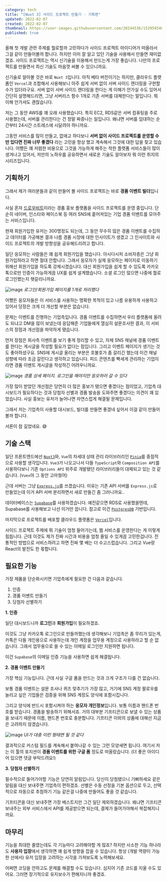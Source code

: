 ```yaml
---
category: tech
title: "[Nuxt 3] 사이드 프로젝트 만들기 - 기획편"
updated: 2022-02-07
created: 2022-02-07
thumbnail: https://user-images.githubusercontent.com/20244536/152959346-43168905-d155-4e46-b812-9dc5eed12951.png
published: true
---
```


올해 첫 개발 관련 주제를 뭘로할까 고민하다가 사이드 프로젝트 아이디어가 떠올라서 그걸 같이 만들어볼까 합니다. 하지만 이미 잘 알고 있던 기술을 사용해서 만들면 재미없겠죠. 사이드 프로젝트는 역시 신기술을 이용해서 만드는게 가장 좋습니다. 나만의 프로젝트를 만들면서 최신 기술도 마음껏 써볼 수 있으니까요.

신기술로 알아볼 것은 바로 `Nuxt 3`입니다. 아직 베타 버전이기는 하지만, 클라우드 플랫폼인 `Vercel`과 조합해서 사용해보니 아주 쉽게 서버 없이 서버 사이드 렌더링을 구현할 수가 있더라구요. 서버 없이 서버 사이드 렌더링을 한다는 게 이해가 안가실 수도 있어서 간단히 설명해드리면, 그냥 서버리스 함수 1개로 기존 서버를 대체한다는 말입니다. 뭐 이해 안가셔도 괜찮습니다.

<!--more-->

저는 그 동안 AWS를 꽤 오래 사용했습니다. 특히 EC2, RDS같은 서버 컴퓨팅을 주로 사용했는데, 서버를 관리한다는 건 정말 짜증나는 일입니다. 왜냐면 서버를 임대하는 순간부터 24시간 스트레스에 시달려야 하니까요.

그동안 서비스를 많이 만들고, 없애고 하다보니 **서버 없이 사이드 프로젝트를 운영할 수만 있다면 진짜 너무 좋겠다** 라는 고민을 항상 했고 계속해서 그것에 대한 답을 찾고 있습니다. 어쨌든 꽤 저렴한 비용으로 그것을 가능하게 해주는 착한 플랫폼 서비스들이 많이 생겨나고 있어서, 저만의 노하우를 공유하면서 새로운 기술도 알아보자 뭐 이런 취지의 시리즈입니다.

## 기획하기

그래서 제가 여러분들과 같이 만들어 볼 사이드 프로젝트는 바로 **경품 이벤트 빌더**입니다.

사실 혼자 [드로우비트](https://drawbeat.com)이라는 경품 홍보 플랫폼을 사이드 프로젝트를 운영 중입니다. 단순히 네이버, 인스타와 페이스북 등 여러 SNS에 흩어져있는 기업 경품 이벤트를 모아주는 서비스입니다.

현재 회원가입한 유저는 300명정도 되는데, 그 동안 무수히 많은 경품 이벤트를 수집하고 데이터를 가공해본 결과 나름 경품 시장에 대한 인사이트가 생겼고 그 인사이트와 사이드 프로젝트의 개발 방향성을 공유해드리려고 합니다.

일단 응모하는 사람들은 꽤 쉽게 회원가입을 했습니다. 아시다시피 소비자층은 그냥 회원가입하라고 하면 절대 안합니다. 그래서 응모자가 실제 응모하는 페이지로 이동하기 위해선 회원가입을 하도록 강제시켰습니다. 대신 회원가입을 쉽게 할 수 있도록 카카오톡으로만 인증이 가능하게끔 UX를 쉽게 설계했습니다. 소셜 로그인 많으면 나중에 뭘로 로그인했는지 헷갈리니까요.

![image](https://user-images.githubusercontent.com/20244536/152776980-9b1ac5ab-0ffd-4527-a85e-ebb0dd488d93.png)
_로그인/회원가입 페이지를 1개로 처리했다_

어쨌든 응모자들은 이 서비스를 사용하는 명확한 목적이 있고 나름 유용하게 사용하고 있어서 당장은 크게 더 개선할 부분은 없습니다.

문제는 이벤트를 진행하는 기업측입니다. 경품 이벤트를 수집하면서 우리 플랫폼에 올려도 되냐고 DM을 많이 보냈는데 응답해준 기업들에게 열심히 설문조사한 결과, 이 서비스의 장점과 개선점을 파악하게 됐습니다.

먼저 장점은 회사측 이벤트를 보기 좋게 정리할 수 있고, 자체 SNS 채널에 경품 이벤트를 한다는 게시글을 작성할 필요가 없다는 점입니다. 그리고 이벤트 페이지가 생기는 것도 좋아하셨구요. SNS에 게시글 올리는 부분은 호불호가 좀 갈리긴 했는데 이건 채널 성향에 따라 조금 갈린다고 생각하고 있습니다. 피드 콘텐츠를 빡세게 관리하는 기업이라면 경품 이벤트 게시글을 작성하긴 어려우니까요.

![image](https://user-images.githubusercontent.com/20244536/152777922-8abc8849-d521-4c6c-8131-ecdd0ff7b1d4.png)
_경품 상세 페이지. 로그인을 해야지만 응모하러 갈 수 있다_

가장 많이 받았던 개선점은 당연히 더 많은 홍보가 됐으면 좋겠다는 점이었고, 기업측 대시보드가 필요하다는 것과 당첨자 선별과 경품 발송을 도와주면 좋겠다는 의견이 꽤 있었습니다. 사실 홍보는 유저가 늘어나면 자연스럽게 해결될 문제입니다.

그래서 저는 기업측이 사용할 대시보드, 빌더를 만들면 좋겠네 싶어서 이걸 같이 만들어볼까 합니다.

서론이 참 길었네요. 😅

## 기술 스택

일단 프론트엔드에선 [`Nuxt3`](https://v3.nuxtjs.org/)와, `Vue`의 차세대 상태 관리 라이브러리인 [`Pinia`](https://pinia.vuejs.org/)를 중점적으로 사용할 생각입니다. `Vue3`가 나오고나서 다들 `TypeScript`와 `Composition API`를 사용하다보니 기존 `Options API` 위주로 개발됐던 라이브러리들이 대체되고 있는 것 같습니다. (`Vuex`야 그 동안 고마웠어)

근데 서버는 그냥 [`Express.js`](https://expressjs.com/ko/)를 쓰겠습니다. 이유는 기존 API 서버를 `Express.js`로 만들었는데 이거 API 서버 분리하면서 새로 만들긴 좀 그러니까요..

데이터베이스는 [`Supabase`](https://supabase.com/)를 사용하겠습니다. 예전같으면 RDS로 사용했을텐데, Supabase를 사용해보고 나선 이거만 씁니다. 참고로 이건 [`PostgresDB`](https://www.postgresql.org/) 기반입니다.

마지막으로 프로젝트를 배포할 클라우드 플랫폼은 [`Vercel`](https://vercel.com/)입니다.

사이드 프로젝트 주제에 뭐 기술이 엄청 들어가는데, 웹 서비스를 운영한다는 게 이렇게 힘듭니다. 근데 이것도 제가 진짜 시간과 비용을 엄청 줄일 수 있게끔 고민한겁니다. 전통적인 방법으로 서비스하려고 하면 진짜 몇 배는 더 수고스럽습니다. 그리고 Vue랑 React의 발전도 한 몫합니다.

## 필요한 기능

가장 제품을 단순화시키면 기업측에게 필요한 건 다음과 같습니다.

1. 인증
2. 경품 이벤트 만들기
3. 당첨자 선별하기

**1. 인증**

일단 대시보드니까 **로그인**과 **회원가입**이 필요하겠죠.

이것도 그냥 카카오톡 로그인으로 만들까했는데 생각해보니 기업측은 좀 무리가 있는게, 카톡은 다들 개인용으로 사용하는데 개인 계정을 업무용 계정으로 사용하라고 할 순 없습니다. 그래서 업무용으로 쓸 수 있는 이메일 로그인만 지원하면 됩니다.

이건 `Supabase`의 이메일 인증 기능을 사용하면 쉽게 해결됩니다.

**2. 경품 이벤트 만들기**

가장 핵심 기능입니다. 근데 사실 구글 폼을 만드는 것과 크게 구조가 다를 건 없습니다.

보통 경품 이벤트는 설문 조사나 퀴즈 맞추기가 가장 많고, 거기에 SNS 계정 팔로우를 늘리고 싶은 기업들은 검증을 위해 SNS 계정도 양식에 포함시킵니다.

그리고 양식에 반드시 포함시켜야 하는 **응모자 개인정보**입니다. 보통 이름과 핸드폰 번호를 받습니다. 경품을 발송하기 위해서죠. 거의 대부분 기프티콘으로 보낼 수 있는 상품을 보내기 때문에 이름, 핸드폰 번호로 충분합니다. 기프티콘 이외의 상품에 대해선 지금은 고려하지 않겠습니다.

![image](https://user-images.githubusercontent.com/20244536/152785049-771a2747-9f03-4828-9c5d-6ba1fad49a31.png)
_UI가 대충 이런 형태면 될 것 같다_

결과적으로 커스텀 필드를 계속해서 붙여나갈 수 있는 그런 모양새면 됩니다. 여기서 저는 이 툴의 포지션이 **경품 이벤트를 위한 구글 폼** 정도로 떠올랐습니다. (더 좋은 아이디어 있으면 댓글 부탁드려요!)

**3. 당첨자 선별하기**

필수적으로 들어가야할 기능은 당연히 알림입니다. 당신이 당첨됐으니 기뻐하세요 같은 알림을 대신 보내주면 기업측이 편하겠죠. 선별은 수동 선정을 기본 옵션으로 두고, 선택적으로 자동으로 추첨하기 기능 같은걸 나중에 만들어도 좋을 것 같습니다.

기프티콘을 대신 보내주면 가장 베스트지만 그건 일단 제외하겠습니다. 왜냐면 기프티콘 보내주는 외부 서비스에서 API를 제공받으면 되는데, 결제가 들어가야해서 복잡해지니까요.

## 마무리

기능을 최대한 줄였는데도 각 기능마다 고려해야할 게 많죠? 하지만 사소한 기능 하나라도 **사용자 입장**에서 생각하면 꽤 쉽게 방향을 잡을 수 있습니다. 항상 (개발 역량이 가능한 선에서) 유저 입장을 고려하는 시각을 가져보도록 노력해보세요.

어쩌면 코딩을 안하고도 문제를 해결할 수도 있습니다. 심지어 기존 코드를 지울 수도 있어요. 그러면 장기적으로 유지보수가 편해지니까 좋겠죠.
